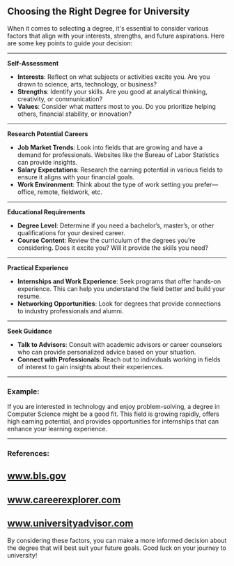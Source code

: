 ## Choosing the Right Degree for University

When it comes to selecting a degree, it's essential to consider various factors that align with your interests, strengths, and future aspirations. Here are some key points to guide your decision:

---

**Self-Assessment**  
- **Interests**: Reflect on what subjects or activities excite you. Are you drawn to science, arts, technology, or business?  
- **Strengths**: Identify your skills. Are you good at analytical thinking, creativity, or communication?  
- **Values**: Consider what matters most to you. Do you prioritize helping others, financial stability, or innovation?

---

**Research Potential Careers**  
- **Job Market Trends**: Look into fields that are growing and have a demand for professionals. Websites like the Bureau of Labor Statistics can provide insights.  
- **Salary Expectations**: Research the earning potential in various fields to ensure it aligns with your financial goals.  
- **Work Environment**: Think about the type of work setting you prefer—office, remote, fieldwork, etc.

---

**Educational Requirements**  
- **Degree Level**: Determine if you need a bachelor’s, master’s, or other qualifications for your desired career.  
- **Course Content**: Review the curriculum of the degrees you’re considering. Does it excite you? Will it provide the skills you need?

---

**Practical Experience**  
- **Internships and Work Experience**: Seek programs that offer hands-on experience. This can help you understand the field better and build your resume.  
- **Networking Opportunities**: Look for degrees that provide connections to industry professionals and alumni.

---

**Seek Guidance**  
- **Talk to Advisors**: Consult with academic advisors or career counselors who can provide personalized advice based on your situation.  
- **Connect with Professionals**: Reach out to individuals working in fields of interest to gain insights about their experiences.

---

### Example:
If you are interested in technology and enjoy problem-solving, a degree in Computer Science might be a good fit. This field is growing rapidly, offers high earning potential, and provides opportunities for internships that can enhance your learning experience.

---

### References:
## www.bls.gov
## www.careerexplorer.com
## www.universityadvisor.com

By considering these factors, you can make a more informed decision about the degree that will best suit your future goals. Good luck on your journey to university!